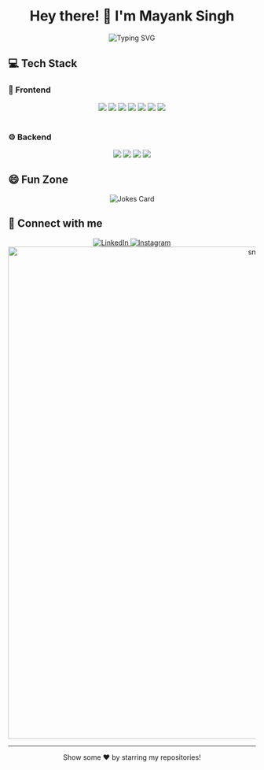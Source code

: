 <h1 align="center">Hey there! 👋 I'm Mayank Singh</h1>
<p align="center">
  <img src="https://readme-typing-svg.herokuapp.com?font=Fira+Code&duration=3000&pause=1000&center=true&vCenter=true&random=false&width=800&lines=Full+Stack+Developer+%F0%9F%92%BB+%7C+Frontend+%2B+Backend;React+%2B+TypeScript+Expert+%F0%9F%8E%AF+%7C+Python+Enthusiast+%F0%9F%90%8D;AWS+Cloud+Architecture+%E2%98%81%EF%B8%8F+%7C+Docker+%F0%9F%90%B3+%7C+FastAPI+%E2%9A%A1;Building+scalable+and+robust+applications+%F0%9F%8F%97%EF%B8%8F;Always+learning%2C+always+innovating+%F0%9F%9A%80" alt="Typing SVG" />
<div align="center">
<!--   <a href="https://pavankalyan-nvs.netlify.app" target="_blank">
    <img src="https://img.shields.io/badge/🌐_Portfolio-FF5722?style=for-the-badge&logo=google-chrome&logoColor=white" alt="Portfolio" />
  </a> -->
<!--   <a href="https://komarev.com/ghpvc/?username=pavankalyan-nvs">
    <img src="https://komarev.com/ghpvc/?username=pavankalyan-nvs&style=for-the-badge&color=brightgreen&label=%F0%9F%91%81%20Profile%20Views" alt="Profile Views" />
  </a> -->
<!--   <a href="https://github.com/pavankalyan-nvs?tab=followers">
    <img src="https://img.shields.io/github/followers/pavankalyan-nvs?label=🤝 Followers&style=for-the-badge&color=blue" alt="GitHub Followers" />
</a> -->
</div>
<!-- <div align="center">
  <img src="https://img.shields.io/badge/Total%20Contributions-301-blue?style=for-the-badge&logo=github" alt="Total Contributions"/>
  <img src="https://img.shields.io/badge/Current%20Streak-8-blue?style=for-the-badge&logo=github" alt="Current Streak"/>
  <img src="https://img.shields.io/badge/Total%20Stars-6-yellow?style=for-the-badge&logo=github" alt="Total Stars"/>
</div> -->

## 💻 Tech Stack

### 🎨 Frontend
<div align="center">
  <img src="https://img.shields.io/badge/html5-%23E34F26.svg?style=for-the-badge&logo=html5&logoColor=white" />
  <img src="https://img.shields.io/badge/css3-%231572B6.svg?style=for-the-badge&logo=css3&logoColor=white" />
  <img src="https://img.shields.io/badge/tailwindcss-%2338B2AC.svg?style=for-the-badge&logo=tailwind-css&logoColor=white" />
  <img src="https://img.shields.io/badge/javascript-%23323330.svg?style=for-the-badge&logo=javascript&logoColor=%23F7DF1E" />
  <img src="https://img.shields.io/badge/typescript-%23007ACC.svg?style=for-the-badge&logo=typescript&logoColor=white" />
  <img src="https://img.shields.io/badge/react-%2320232a.svg?style=for-the-badge&logo=react&logoColor=%2361DAFB" />
<!--   <img src="https://img.shields.io/badge/React_Navigation-20232A?style=for-the-badge&logo=react&logoColor=61DAFB" /> -->
  <img src="https://img.shields.io/badge/Redux-%23593d88.svg?style=for-the-badge&logo=redux&logoColor=white" />
<!--   <img src="https://img.shields.io/badge/AWS-%23FF9900.svg?style=for-the-badge&logo=amazon-aws&logoColor=white" /> -->
<!--   <img src="https://img.shields.io/badge/AWS_S3-569A31?style=for-the-badge&logo=amazon-s3&logoColor=white" /> -->
<!--   <img src="https://img.shields.io/badge/CloudFront-FF9900?style=for-the-badge&logo=amazon-aws&logoColor=white" /> -->
<!--   <img src="https://img.shields.io/badge/AWS_Pipeline-232F3E?style=for-the-badge&logo=amazon-aws&logoColor=white" /> -->
</div>
<br>

### ⚙️ Backend
<div align="center">
 <img src="https://img.shields.io/badge/FastAPI-005571?style=for-the-badge&logo=fastapi&logoColor=white" />
  <img src="https://img.shields.io/badge/Node.js-339933?style=for-the-badge&logo=node.js&logoColor=white" />
  <img src="https://img.shields.io/badge/Express.js-000000?style=for-the-badge&logo=express&logoColor=white" />
  <img src="https://img.shields.io/badge/JWT-black?style=for-the-badge&logo=JSON%20web%20tokens" />
</div>

## 😄 Fun Zone
<div align="center">
  <img src="https://readme-jokes.vercel.app/api?theme=tokyonight&hideBorder" alt="Jokes Card" />
</div>

## 🤝 Connect with me
<div align="center">
  <a href="https://www.linkedin.com/in/mayank-singh-21208a190/">
    <img src="https://img.shields.io/badge/LinkedIn-%230077B5.svg?style=for-the-badge&logo=linkedin&logoColor=white" alt="LinkedIn" />
  </a>
<!--   <a href="https://www.youtube.com/@codewithpavan">
    <img src="https://img.shields.io/badge/YouTube-%23FF0000.svg?style=for-the-badge&logo=youtube&logoColor=white" alt="YouTube" />
  </a> -->
<!--   <a href="http://x.com/nvspavankalyan">
    <img src="https://img.shields.io/badge/X-%23000000.svg?style=for-the-badge&logo=x&logoColor=white" alt="X (formerly Twitter)" />
  </a> -->
  <a href="https://www.instagram.com/mayankmusiclover/">
    <img src="https://img.shields.io/badge/Instagram-%23E4405F.svg?style=for-the-badge&logo=instagram&logoColor=white" alt="Instagram" />
  </a>
</div>

<div align="center">
  <img width="1000" src="assets/SnakeGithub.svg" alt="snake"/>
</div>

---
<div align="center">
  Show some ❤️ by starring my repositories!
</div>

